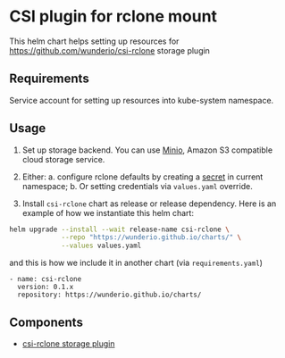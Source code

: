 # CSI plugin for rclone mount

This helm chart helps setting up resources for https://github.com/wunderio/csi-rclone storage plugin

## Requirements

Service account for setting up resources into kube-system namespace. 

## Usage

1. Set up storage backend. You can use [Minio](https://min.io/), Amazon S3 compatible cloud storage service.

2. Either:
 a. configure rclone defaults by creating a [secret](https://github.com/wunderio/csi-rclone/blob/master/example/kubernetes/rclone-secret-example.yaml) in current namespace; 
 b. Or setting credentials via `values.yaml` override.

3. Install `csi-rclone` chart as release or release dependency.
Here is an example of how we instantiate this helm chart: 

```bash
helm upgrade --install --wait release-name csi-rclone \
             --repo "https://wunderio.github.io/charts/" \
             --values values.yaml            
```

and this is how we include it in another chart (via `requirements.yaml`)
```
- name: csi-rclone
  version: 0.1.x
  repository: https://wunderio.github.io/charts/
```

## Components

- [csi-rclone storage plugin](https://github.com/wunderio/csi-rclone)
